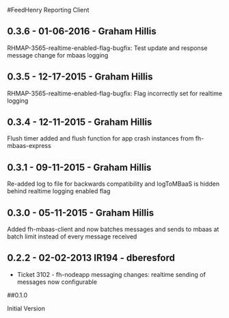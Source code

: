 #FeedHenry Reporting Client

## 0.3.6 - 01-06-2016 - Graham Hillis
RHMAP-3565-realtime-enabled-flag-bugfix: Test update and response message change for mbaas logging

## 0.3.5 - 12-17-2015 - Graham Hillis
RHMAP-3565-realtime-enabled-flag-bugfix: Flag incorrectly set for realtime logging

## 0.3.4 - 12-11-2015 - Graham Hillis
Flush timer added and flush function for app crash instances from fh-mbaas-express

## 0.3.1 - 09-11-2015 - Graham Hillis
Re-added log to file for backwards compatibility and logToMBaaS is hidden behind realtime logging enabled flag

## 0.3.0 - 05-11-2015 - Graham Hillis
Added fh-mbaas-client and now batches messages and sends to mbaas at batch limit instead of every message received

## 0.2.2 - 02-02-2013 IR194 - dberesford

 * Ticket 3102 - fh-nodeapp messaging changes: realtime sending of messages now configurable

##0.1.0

Initial Version
